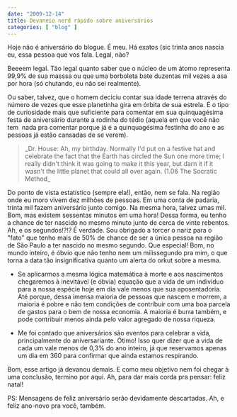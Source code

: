 ```yaml
---
date: "2009-12-14"
title: Devaneio nerd rápido sobre aniversários
categories: [ "blog" ]
---
```

Hoje não é aniversário do blogue. É meu. Há exatos (sic trinta anos nascia eu, essa pessoa que vos fala. Legal, não?

Beeeem legal. Tão legal quanto saber que o núcleo de um átomo representa 99,9% de sua masssa ou que uma borboleta bate duzentas mil vezes a asa por hora (só chutando, eu não sei realmente).

Ou saber, talvez, que o homem deciciu contar sua idade terrena através do número de vezes que esse planetinha gira em órbita de sua estrela. É o tipo de curiosidade mais que suficiente para comentar em sua quinquagésima festa de aniversário durante a rodinha do tédio (aquela em que você não tem  nada pra comentar porque já é a quinquagésima festinha do ano e as pessoas já estão cansadas de se verem).

<blockquote>_Dr. House: Ah, my birthday. Normally I'd put on a festive hat and celebrate the fact that the Earth has circled the Sun one more time; I really didn't think it was going to make it this year, but darn it if it wasn't the little planet that could all over again. (1.06 The Socratic Method_</blockquote>

Do ponto de vista estatístico (sempre ela!), então, nem se fala. Na região onde eu moro vivem dez milhões de pessoas. Em uma conta de padaria, trinta mil fazem aniversário junto comigo. Na mesma hora, talvez umas mil. Bom, mas existem sessentas minutos em uma hora! Dessa forma, eu tenho a chance de ter nascido no mesmo minuto junto de cerca de vinte rebentos. Ah, e os segundos!?!? É verdade. Sou obrigado a torcer o nariz para o "fato" que tenho mais de 50% de chance de ser a única pessoa na região de São Paulo a ter nascido no mesmo segundo. Que especial! Bom, no mundo inteiro, é óbvio que não tenho nem um milissegundo pra mim, o que torna a data tão insignificativa quanto um alerta do orkut sobre a mesma.

	
  * Se aplicarmos a mesma lógica matemática à morte e aos nascimentos chegaremos à inevitável (e óbvia) equação que a vida de um indivíduo para a nossa espécie hoje em dia vale menos que sua aposentadoria. Até porque, dessa imensa maioria de pessoas que nascem e morrem, a maioria é pobre e não tem condições de contribuir com uma boa parcela de gastos para o bem de nossa economia. A maioria é burra também, e pode contribuir menos ainda pelo valor agregado de nossa riqueza.

	
  * Me foi contado que aniversários são eventos para celebrar a vida, principalmente do aniversariante. Ótimo! Isso quer dizer que a vida de cada um vale menos de 0,3% do ano inteiro, já que reservamos apenas um dia em 360 para confirmar que ainda estamos respirando.

Bom, esse artigo já devanou demais. E como meu objetivo nem foi chegar à uma conclusão, termino por aqui. Ah, para dar mais corda pra pensar: feliz natal!

PS: Mensagens de feliz aniversário serão devidamente descartadas. Ah, e feliz ano-novo pra você, também.
